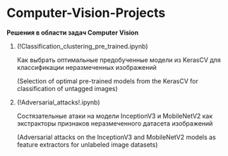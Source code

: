 # Computer-Vision-Projects
<b>Решения в области задач Computer Vision</b>

1. (!Classification_clustering_pre_trained.ipynb)
  
   Как выбрать оптимальные предобученные модели из KerasCV для классификации неразмеченных изображений

   (Selection of optimal pre-trained models from the KerasCV for classification of untagged images)

2. (!Adversarial_attacks!.ipynb)
  
   Состязательные атаки на модели InceptionV3 и MobileNetV2 как экстракторы признаков неразмеченного  датасета изображений

   (Adversarial attacks on the InceptionV3 and MobileNetV2 models as feature extractors for unlabeled image datasets)
